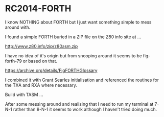 # RC2014-FORTH

I know NOTHING about FORTH but I just want something simple to mess around with.

I found a simple FORTH buried in a ZIP file on the Z80 info site at ...

http://www.z80.info/zip/z80asm.zip

I have no idea of it's origin but from snooping around it seems to be fig-forth-79 or based on that.

https://archive.org/details/FigFORTHGlossary

I combined it with Grant Searles initialisation and referenced the routines for the TXA and RXA where necessary.

Build with TASM ...

After some messing around and realising that I need to run my terminal at 7-N-1 rather than 8-N-1 it seems to work although
I haven't tried doing much.



